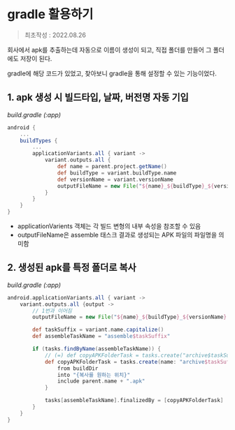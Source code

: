 # gradle 활용하기
> 최초작성 : 2022.08.26

회사에서 apk를 추출하는데 자동으로 이름이 생성이 되고, 직접 폴더를 만들어 그 폴더에도 저장이 된다.

gradle에 해당 코드가 있었고, 찾아보니 gradle을 통해 설정할 수 있는 기능이었다.

## 1. apk 생성 시 빌드타입, 날짜, 버전명 자동 기입
*build.gradle (:app)*
```gradle
android {
    ...
    buildTypes {
        ...
        applicationVariants.all { variant -> 
            variant.outputs.all {
                def name = parent.project.getName()
                def buildType = variant.buildType.name
                def versionName = variant.versionName
		        outputFileName = new File("${name}_${buildType}_${versionName}.apk")
            }
        }
    }
}
```
* applicationVarients 객체는 각 빌드 변형의 내부 속성을 참조할 수 있음
* outputFileName은 assemble 태스크 결과로 생성되는 APK 파일의 파일명을 의미함

## 2. 생성된 apk를 특정 폴더로 복사
*build.gradle (:app)*
```gradle
android.applicationVariants.all { variant ->
	variant.outputs.all {output ->
        // 1번과 이어짐
		outputFileName = new File("${name}_${buildType}_${versionName}.apk")

		def taskSuffix = variant.name.capitalize()
		def assembleTaskName = "assemble$taskSuffix"

		if (tasks.findByName(assembleTaskName)) {
            // (=) def copyAPKFolderTask = tasks.create("archive$taskSuffix", Copy) {
			def copyAPKFolderTask = tasks.create(name: "archive$taskSuffix", type: org.gradle.api.tasks.Copy) {
				from buildDir
				into "{복사를 원하는 위치}"
				include parent.name + ".apk"
			}

			tasks[assembleTaskName].finalizedBy = [copyAPKFolderTask]
		}
	}
}
```